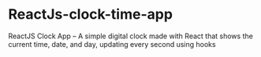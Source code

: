 # ReactJs-clock-time-app
ReactJS Clock App – A simple digital clock made with React that shows the current time, date, and day, updating every second using hooks
